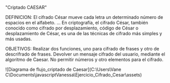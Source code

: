 "Criptado CAESAR"

DEFINICION:
 El cifrado César mueve cada letra un determinado número de espacios en el alfabeto. ... En criptografía, el cifrado César, también conocido como cifrado por desplazamiento, código de César o desplazamiento de César, es una de las técnicas de cifrado más simples y más usadas.

 OBJETIVOS:
 Realizar dos funciones, uno para cifrado de frases y otro de descrifrado de frases.
 Devolver un mensaje cifrado del usuario, mediante el algoritmo de Caesar.
 No permitir números y otro elementos para el cifrado.

 


![Diagrama de flujo_criptado de Caesar](C:\Users\Vane C\Documents\javascriptVanessa\Ejercicio_Cifrado_Cesar\assets)
